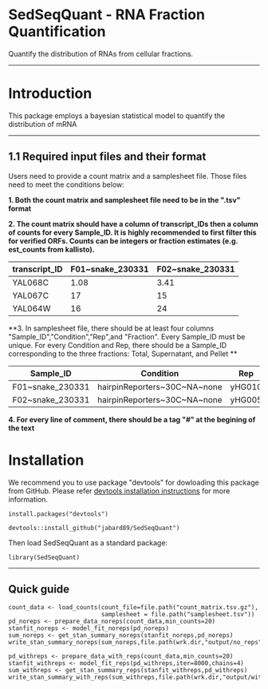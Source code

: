 # SedSeqQuant - RNA Fraction Quantification

Quantify the distribution of RNAs from cellular fractions.

------------------------------------------------------------------------

# Introduction

This package employs a bayesian statistical model to quantify the distribution of mRNA

------------------------------------------------------------------------

## 1.1 Required input files and their format

Users need to provide a count matrix and a samplesheet file. Those files need to meet the conditions below:

**1. Both the count matrix and samplesheet file need to be in the ".tsv" format**

**2. The count matrix should have a column of transcript_IDs then a column of counts for every Sample_ID. It is highly recommended to first filter this for verified ORFs. Counts can be integers or fraction estimates (e.g. est_counts from kallisto).**

| transcript_ID | F01~snake_230331 | F02~snake_230331 |
|---------------|------------------|------------------|
| YAL068C       | 1.08             | 3.41             |
| YAL067C       | 17               | 15               |
| YAL064W       | 16               | 24               |

**3. In samplesheet file, there should be at least four columns "Sample_ID","Condition","Rep",and "Fraction". Every Sample_ID must be unique. For every Condition and Rep, there should be a Sample_ID corresponding to the three fractions: Total, Supernatant, and Pellet **


| Sample_ID       | Condition                      | Rep    | Fraction |
|-----------------|--------------------------------|--------|----------|
| F01~snake_230331| hairpinReporters~30C~NA~none   | yHG010 | Total    |
| F02~snake_230331| hairpinReporters~30C~NA~none   | yHG005 | Total    |

**4. For every line of comment, there should be a tag "\#" at the begining of the text**

# Installation

We recommend you to use package "devtools" for dowloading this package from GitHub. Please refer [devtools installation instructions](https://www.r-project.org/nosvn/pandoc/devtools.html) for more information.

```         
install.packages("devtools")

devtools::install_github("jabard89/SedSeqQuant")
```

Then load SedSeqQuant as a standard package:

```         
library(SedSeqQuant)
```

------------------------------------------------------------------------

## Quick guide

```         
count_data <- load_counts(count_file=file.path("count_matrix.tsv.gz"),
                          samplesheet = file.path("samplesheet.tsv"))
pd_noreps <- prepare_data_noreps(count_data,min_counts=20)
stanfit_noreps <- model_fit_noreps(pd_noreps)
sum_noreps <- get_stan_summary_noreps(stanfit_noreps,pd_noreps)
write_stan_summary_noreps(sum_noreps,file.path(wrk.dir,"output/no_reps"))

pd_withreps <- prepare_data_with_reps(count_data,min_counts=20)
stanfit_withreps <- model_fit_reps(pd_withreps,iter=8000,chains=4)
sum_withreps <- get_stan_summary_reps(stanfit_withreps,pd_withreps)
write_stan_summary_with_reps(sum_withreps,file.path(wrk.dir,"output/with_reps"))
```
